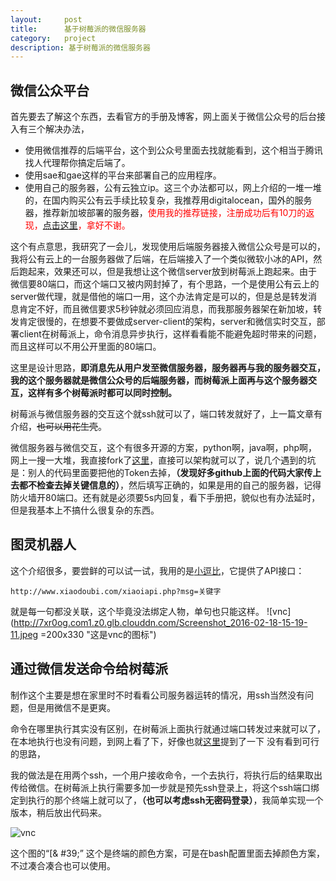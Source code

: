 ```yaml
---
layout:     post
title:      基于树莓派的微信服务器
category:   project
description: 基于树莓派的微信服务器
---
```

## 微信公众平台
首先要去了解这个东西，去看官方的手册及博客，网上面关于微信公众号的后台接入有三个解决办法，

- 使用微信推荐的后端平台，这个到公众号里面去找就能看到，这个相当于腾讯找人代理帮你搞定后端了。
- 使用sae和gae这样的平台来部署自己的应用程序。
- 使用自己的服务器，公有云独立ip。这三个办法都可以，网上介绍的一堆一堆的，在国内购买公有云手续比较复杂，我推荐用digitalocean，国外的服务器，推荐新加坡部署的服务器，<font color="#FF0000" >使用我的推荐链接，注册成功后有10刀的返现，[点击这里](https://m.do.co/c/e5afac993be8)，拿好不谢。</font>

这个有点意思，我研究了一会儿，发现使用后端服务器接入微信公众号是可以的，我将公有云上的一台服务器做了后端，在后端接入了一个类似微软小冰的API，然后跑起来，效果还可以，但是我想让这个微信server放到树莓派上跑起来。由于微信要80端口，而这个端口又被内网封掉了，有个思路，一个是使用公有云上的server做代理，就是借他的端口一用，这个办法肯定是可以的，但是总是转发消息肯定不好，而且微信要求5秒钟就必须回应消息，而我那服务器架在新加坡，转发肯定很慢的，在想要不要做成server-client的架构，server和微信实时交互，部署client在树莓派上，命令消息异步执行，这样看看能不能避免超时带来的问题，而且这样可以不用公开里面的80端口。

这里是设计思路，__即消息先从用户发至微信服务器，服务器再与我的服务器交互，我的这个服务器就是微信公众号的后端服务器，而树莓派上面再与这个服务器交互，这样有多个树莓派时都可以同时控制。__

树莓派与微信服务器的交互这个就ssh就可以了，端口转发就好了，上一篇文章有介绍，~~也可以用花生壳~~。

微信服务器与微信交互，这个有很多开源的方案，python啊，java啊，php啊，网上一搜一大堆，我直接fork了[这里](https://github.com/gzb1985/doumibook_weixin)，直接可以架构就可以了，说几个遇到的坑是：别人的代码里面要把他的Token去掉，__（发现好多github上面的代码大家传上去都不检查去掉关键信息的）__，然后填写正确的，如果是用的自己的服务器，记得防火墙开80端口。还有就是必须要5s内回复，看下手册把，貌似也有办法延时，但是我基本上不搞什么很复杂的东西。

## 图灵机器人
这个介绍很多，要尝鲜的可以试一试，我用的是[小逗比](http://www.xiaodoubi.com/)，它提供了API接口：

    http://www.xiaodoubi.com/xiaoiapi.php?msg=关键字
    
就是每一句都没关联，这个毕竟没法绑定人物，单句也只能这样。
![vnc](http://7xr0og.com1.z0.glb.clouddn.com/Screenshot_2016-02-18-15-19-11.jpeg =200x330 "这是vnc的图标")

## 通过微信发送命令给树莓派
制作这个主要是想在家里时不时看看公司服务器运转的情况，用ssh当然没有问题，但是用微信不是更爽。

命令在哪里执行其实没有区别，在树莓派上面执行就通过端口转发过来就可以了，在本地执行也没有问题，到网上看了下，好像也就[这里](https://www.v2ex.com/t/75522)提到了一下 没有看到可行的思路，

我的做法是在用两个ssh，一个用户接收命令，一个去执行，将执行后的结果取出传给微信。在树莓派上执行需要多加一步就是预先ssh登录上，将这个ssh端口绑定到执行的那个终端上就可以了，__（也可以考虑ssh无密码登录）__，我简单实现一个版本，稍后放出代码来。

![vnc](http://7xr0og.com1.z0.glb.clouddn.com/Screenshot_2016-02-18-15-11-12.jpeg )

这个图的“[& #39;” 这个是终端的颜色方案，可是在bash配置里面去掉颜色方案，不过凑合凑合也可以使用。